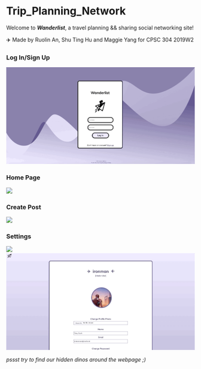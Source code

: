 # Trip_Planning_Network

Welcome to __*Wanderlist*__, a travel planning && sharing social networking site!

:airplane: Made by Ruolin An, Shu Ting Hu and Maggie Yang for CPSC 304 2019W2


### Log In/Sign Up
![](documentation/login.gif)

### Home Page
![](documentation/feed.gif)

### Create Post
![](documentation/create.gif)

### Settings
![](documentation/settings.gif)
![](documentation/stats.gif)

*pssst try to find our hidden dinos around the webpage ;)*
